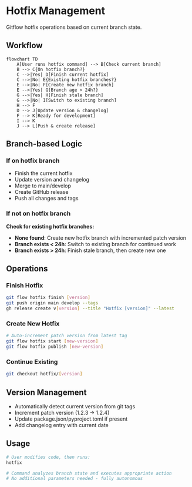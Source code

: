# Hotfix Management

Gitflow hotfix operations based on current branch state.

## Workflow

```mermaid
flowchart TD
    A[User runs hotfix command] --> B[Check current branch]
    B --> C{On hotfix branch?}
    C -->|Yes| D[Finish current hotfix]
    C -->|No| E{Existing hotfix branches?}
    E -->|No| F[Create new hotfix branch]
    E -->|Yes| G{Branch age > 24h?}
    G -->|Yes| H[Finish stale branch]
    G -->|No| I[Switch to existing branch]
    H --> F
    D --> J[Update version & changelog]
    F --> K[Ready for development]
    I --> K
    J --> L[Push & create release]
```

## Branch-based Logic

### If on hotfix branch
- Finish the current hotfix
- Update version and changelog
- Merge to main/develop
- Create GitHub release
- Push all changes and tags

### If not on hotfix branch
**Check for existing hotfix branches:**
- **None found**: Create new hotfix branch with incremented patch version
- **Branch exists < 24h**: Switch to existing branch for continued work
- **Branch exists > 24h**: Finish stale branch, then create new one

## Operations

### Finish Hotfix
```bash
git flow hotfix finish [version]
git push origin main develop --tags
gh release create v[version] --title "Hotfix [version]" --latest
```

### Create New Hotfix
```bash
# Auto-increment patch version from latest tag
git flow hotfix start [new-version]
git flow hotfix publish [new-version]
```

### Continue Existing
```bash
git checkout hotfix/[version]
```

## Version Management
- Automatically detect current version from git tags
- Increment patch version (1.2.3 → 1.2.4)
- Update package.json/pyproject.toml if present
- Add changelog entry with current date

## Usage
```bash
# User modifies code, then runs:
hotfix

# Command analyzes branch state and executes appropriate action
# No additional parameters needed - fully autonomous
```